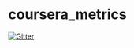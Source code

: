# coursera_metrics

[![Gitter](https://badges.gitter.im/Yorko/coursera_metrics.svg)](https://gitter.im/Yorko/coursera_metrics?utm_source=badge&utm_medium=badge&utm_campaign=pr-badge&utm_content=badge)
